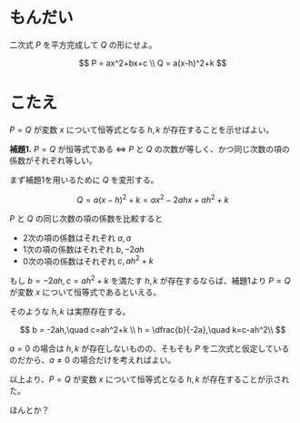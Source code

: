 # もんだい
二次式 $P$ を平方完成して $Q$ の形にせよ。

$$
P = ax^2+bx+c \\
Q = a(x-h)^2+k
$$

# こたえ

$P = Q$ が変数 $x$ について恒等式となる $h,k$ が存在することを示せばよい。

**補題1.** $P = Q$ が恒等式である $\iff$ $P$ と $Q$ の次数が等しく、かつ同じ次数の項の係数がそれぞれ等しい。

まず補題1を用いるために $Q$ を変形する。

$$
Q = a(x-h)^2+k = ax^2-2ahx+ah^2+k
$$

$P$ と $Q$ の同じ次数の項の係数を比較すると

- 2次の項の係数はそれぞれ $a, a$
- 1次の項の係数はそれぞれ $b, -2ah$
- 0次の項の係数はそれぞれ $c, ah^2+k$

もし $b=-2ah, c=ah^2+k$ を満たす $h,k$ が存在するならば、補題1より $P = Q$ が変数 $x$ について恒等式であるといえる。

そのような $h,k$ は実際存在する。

$$
b = -2ah,\quad c=ah^2+k \\
h = \dfrac{b}{-2a},\quad k=c-ah^2\\
$$

$a = 0$ の場合は $h,k$ が存在しないものの、そもそも $P$ を二次式と仮定しているのだから、$a \ne 0$ の場合だけを考えればよい。

以上より、$P = Q$ が変数 $x$ について恒等式となる $h,k$ が存在することが示された。

ほんとか？
